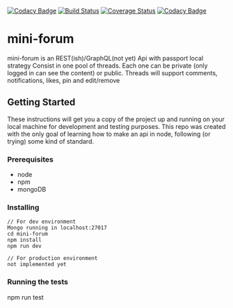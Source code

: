 [![Codacy Badge](https://api.codacy.com/project/badge/Grade/e6fda6c0d7b7484c974fcb46791a07ca)](https://app.codacy.com/app/cinsua/mini-forum?utm_source=github.com&utm_medium=referral&utm_content=cinsua/mini-forum&utm_campaign=Badge_Grade_Settings)
[![Build Status](https://travis-ci.org/cinsua/mini-forum.svg?branch=master)](https://travis-ci.org/cinsua/mini-forum)
[![Coverage Status](https://coveralls.io/repos/github/cinsua/mini-forum/badge.svg?branch=master)](https://coveralls.io/github/cinsua/mini-forum?branch=master)
[![Codacy Badge](https://api.codacy.com/project/badge/Grade/0fc4c700995c492aa13b06a21d6a7fd1)](https://www.codacy.com/app/cinsua/mini-forum?utm_source=github.com&amp;utm_medium=referral&amp;utm_content=cinsua/mini-forum&amp;utm_campaign=Badge_Grade)
# mini-forum

mini-forum is an REST(ish)/GraphQL(not yet) Api with passport local strategy
Consist in one pool of threads. Each one can be private (only logged in can see the content) or public.
Threads will support comments, notifications, likes, pin and edit/remove


## Getting Started

These instructions will get you a copy of the project up and running on your local machine for development and testing purposes. This repo was created with the only goal of learning how to make an api in node, following (or trying) some kind of standard.

### Prerequisites

* node
* npm
* mongoDB

### Installing

```
// For dev environment
Mongo running in localhost:27017
cd mini-forum
npm install
npm run dev

```

```
// For production environment
not implemented yet
```

### Running the tests

npm run test

